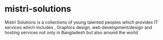 # mistri-solutions
Mistri Solutions is a collections of young talented peoples which provides IT services which includes , Graphics design, web development/design and hosting services not only in Bangladesh but also around the world
